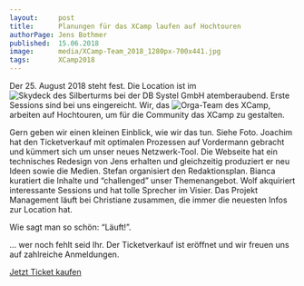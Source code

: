```yaml
---
layout:     post
title:      Planungen für das XCamp laufen auf Hochtouren
authorPage: Jens Bothmer
published:  15.06.2018
image:      media/XCamp-Team_2018_1280px-700x441.jpg
tags:       XCamp2018
---
```


Der 25. August 2018 steht fest. Die Location ist im 
![Skydeck des Silberturms bei der DB Systel GmbH](https://skydeck.deutschebahn.com/) atemberaubend. 
Erste Sessions sind bei uns eingereicht. Wir, das ![Orga-Team](https://xcamp.co/barcamp-for-agile-management/ueber/) 
des XCamp, arbeiten auf Hochtouren, um für die Community das XCamp zu gestalten.

Gern geben wir einen kleinen Einblick, wie wir das tun. Siehe Foto. Joachim hat den Ticketverkauf mit optimalen 
Prozessen auf Vordermann gebracht und kümmert sich um unser neues Netzwerk-Tool. Die Webseite hat ein technisches 
Redesign von Jens erhalten und gleichzeitig produziert er neu Ideen sowie die Medien. Stefan organisiert den 
Redaktionsplan. Bianca kuratiert die Inhalte und “challenged” unser Themenangebot. Wolf akquiriert interessante 
Sessions und hat tolle Sprecher im Visier. Das Projekt Management läuft bei Christiane zusammen, die immer die neuesten 
Infos zur Location hat.

Wie sagt man so schön: “Läuft!”.

… wer noch fehlt seid Ihr. Der Ticketverkauf ist eröffnet und wir freuen uns auf zahlreiche Anmeldungen.

<a class="button turquoise big" target="_self" href="tickets">Jetzt Ticket kaufen</a>
